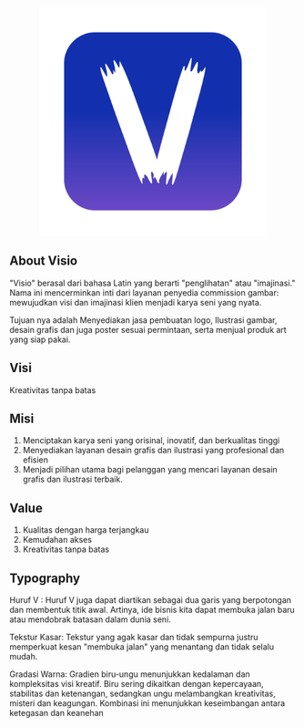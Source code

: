 <p align="center"><a href="https://wahyu2204.github.io/Visio/" target="_blank">
<img src="assets/img/Visio.png" width="400" alt="Laravel Logo"></a></p>

## About Visio
"Visio" berasal dari bahasa Latin yang berarti "penglihatan" atau "imajinasi." Nama ini mencerminkan inti dari layanan penyedia commission gambar: mewujudkan visi dan imajinasi klien menjadi karya seni yang nyata.

Tujuan nya adalah Menyediakan jasa pembuatan logo, Ilustrasi gambar, desain grafis dan juga poster sesuai permintaan, serta menjual produk art yang siap pakai.

## Visi
Kreativitas tanpa batas

## Misi
1. Menciptakan karya seni yang orisinal, inovatif, dan berkualitas tinggi
2. Menyediakan layanan desain grafis dan ilustrasi yang profesional dan efisien
3. Menjadi pilihan utama bagi pelanggan yang mencari layanan desain grafis dan ilustrasi terbaik.

## Value
1. Kualitas dengan harga terjangkau
2. Kemudahan akses
3. Kreativitas tanpa batas


## Typography
Huruf V : Huruf V juga dapat diartikan sebagai dua garis yang berpotongan dan membentuk titik awal. Artinya, ide bisnis kita dapat membuka jalan baru atau mendobrak batasan dalam dunia seni.

Tekstur Kasar: Tekstur yang agak kasar dan tidak sempurna justru memperkuat kesan "membuka jalan" yang menantang dan tidak selalu mudah.

Gradasi Warna: Gradien biru-ungu menunjukkan kedalaman dan kompleksitas visi kreatif. Biru sering dikaitkan dengan kepercayaan, stabilitas dan ketenangan, sedangkan ungu melambangkan kreativitas, misteri dan keagungan. Kombinasi ini menunjukkan keseimbangan antara ketegasan dan keanehan